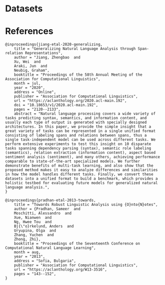 # Datasets

# References

    @inproceedings{jiang-etal-2020-generalizing,
        title = "Generalizing Natural Language Analysis through Span-relation Representations",
        author = "Jiang, Zhengbao  and
        Xu, Wei  and
        Araki, Jun  and
        Neubig, Graham",
        booktitle = "Proceedings of the 58th Annual Meeting of the Association for Computational Linguistics",
        month = jul,
        year = "2020",
        address = "Online",
        publisher = "Association for Computational Linguistics",
        url = "https://aclanthology.org/2020.acl-main.192",
        doi = "10.18653/v1/2020.acl-main.192",
        pages = "2120--2133",
        abstract = "Natural language processing covers a wide variety of tasks predicting syntax, semantics, and information content, and usually each type of output is generated with specially designed architectures. In this paper, we provide the simple insight that a great variety of tasks can be represented in a single unified format consisting of labeling spans and relations between spans, thus a single task-independent model can be used across different tasks. We perform extensive experiments to test this insight on 10 disparate tasks spanning dependency parsing (syntax), semantic role labeling (semantics), relation extraction (information content), aspect based sentiment analysis (sentiment), and many others, achieving performance comparable to state-of-the-art specialized models. We further demonstrate benefits of multi-task learning, and also show that the proposed method makes it easy to analyze differences and similarities in how the model handles different tasks. Finally, we convert these datasets into a unified format to build a benchmark, which provides a holistic testbed for evaluating future models for generalized natural language analysis.",
    }

    @inproceedings{pradhan-etal-2013-towards,
        title = "Towards Robust Linguistic Analysis using {O}nto{N}otes",
        author = {Pradhan, Sameer  and
        Moschitti, Alessandro  and
        Xue, Nianwen  and
        Ng, Hwee Tou  and
        Bj{\"o}rkelund, Anders  and
        Uryupina, Olga  and
        Zhang, Yuchen  and
        Zhong, Zhi},
        booktitle = "Proceedings of the Seventeenth Conference on Computational Natural Language Learning",
        month = aug,
        year = "2013",
        address = "Sofia, Bulgaria",
        publisher = "Association for Computational Linguistics",
        url = "https://aclanthology.org/W13-3516",
        pages = "143--152",
    }
